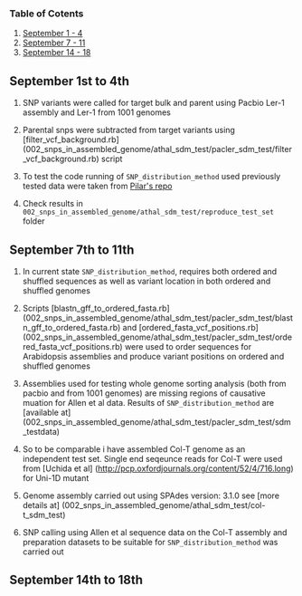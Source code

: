 ### Table of Cotents
1. [September 1 - 4](#september-1st-to-4th)
2. [September 7 - 11](#september-7th-to-11th)
3. [September 14 - 18](#september-14th-to-18th)


## September 1st to 4th

1. SNP variants were called for target bulk and parent using Pacbio Ler-1 assembly and Ler-1 from 1001 genomes

2. Parental snps were subtracted from target variants using [filter_vcf_background.rb] (002_snps_in_assembled_genome/athal_sdm_test/pacler_sdm_test/filter_vcf_background.rb) script

3. To test the code running of `SNP_distribution_method` used previously tested data were taken from [Pilar's repo](https://github.com/pilarcormo/SNP_distribution_method/tree/master/arabidopsis_datasets/No_centromere/100kb_contigs/bcf2_nocen_chr3_100kb)

4. Check results in `002_snps_in_assembled_genome/athal_sdm_test/reproduce_test_set` folder



## September 7th to 11th

1. In current state `SNP_distribution_method`, requires both ordered and shuffled sequences as well as variant location in both ordered and shuffled genomes

2. Scripts [blastn_gff_to_ordered_fasta.rb] (002_snps_in_assembled_genome/athal_sdm_test/pacler_sdm_test/blastn_gff_to_ordered_fasta.rb) and [ordered_fasta_vcf_positions.rb] (002_snps_in_assembled_genome/athal_sdm_test/pacler_sdm_test/ordered_fasta_vcf_positions.rb) were used to order sequences for Arabidopsis assemblies and produce variant positions on ordered and shuffled genomes

3. Assemblies used for testing whole genome sorting analysis (both from pacbio and from 1001 genomes) are missing regions of causative muation for Allen et al data. Results of `SNP_distribution_method` are [available at] (002_snps_in_assembled_genome/athal_sdm_test/pacler_sdm_test/sdm_testdata)

4. So to be comparable i have assembled Col-T genome as an independent test set. Single end seqeunce reads for Col-T were used from [Uchida et al] (http://pcp.oxfordjournals.org/content/52/4/716.long) for Uni-1D mutant

5. Genome assembly carried out using SPAdes version: 3.1.0 see [more details at] (002_snps_in_assembled_genome/athal_sdm_test/col-t_sdm_test)

6. SNP calling using Allen et al sequence data on the Col-T assembly and preparation datasets to be suitable for `SNP_distribution_method` was carried out



## September 14th to 18th



